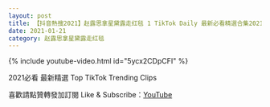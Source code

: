 ```yaml
---
layout: post
title: 【抖音熱搜2021】赵露思拿星黛露走红毯 1 TikTok Daily 最新必看精選合集2021 01 21
date: 2021-01-21
category: 赵露思拿星黛露走红毯
---
```


{% include youtube-video.html id="5ycx2CDpCFI" %}

2021必看 最新精選 Top TikTok Trending Clips

喜歡請點贊轉發加訂閱 Like & Subscribe：[YouTube](https://www.youtube.com/channel/UCAoR7VcanIPd04uEq_GIylA/videos)

